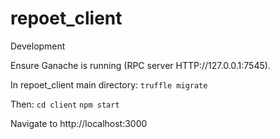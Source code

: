 # repoet_client

Development

Ensure Ganache is running (RPC server HTTP://127.0.0.1:7545).

In repoet_client main directory:
```truffle migrate```

Then:
```cd client```
```npm start```

Navigate to http://localhost:3000